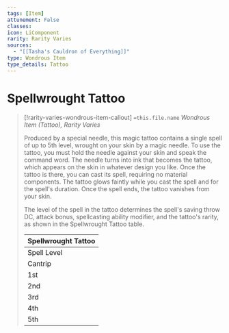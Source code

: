 ```yaml
---
tags: [Item]
attunement: False
classes: 
icon: LiComponent
rarity: Rarity Varies
sources:
  - "[[Tasha's Cauldron of Everything]]"
type: Wondrous Item
type_details: Tattoo
---
```

# Spellwrought Tattoo
>[!rarity-varies-wondrous-item-callout] `=this.file.name`
>*Wondrous Item (Tattoo), Rarity Varies*
>
>Produced by a special needle, this magic tattoo contains a single spell of up to 5th level, wrought on your skin by a magic needle. To use the tattoo, you must hold the needle against your skin and speak the command word. The needle turns into ink that becomes the tattoo, which appears on the skin in whatever design you like. Once the tattoo is there, you can cast its spell, requiring no material components. The tattoo glows faintly while you cast the spell and for the spell's duration. Once the spell ends, the tattoo vanishes from your skin.
>
>The level of the spell in the tattoo determines the spell's saving throw DC, attack bonus, spellcasting ability modifier, and the tattoo's rarity, as shown in the Spellwrought Tattoo table.
>
>
>
>| Spellwrought Tattoo |
>| --- |
>| Spell Level | Rarity | Spellcasting Ability Modifier | Save DC | Attack Bonus |
>| Cantrip | Common | +3 | 13 | +5 |
>| 1st | Common | +3 | 13 | +5 |
>| 2nd | Uncommon | +3 | 13 | +5 |
>| 3rd | Uncommon | +4 | 15 | +7 |
>| 4th | Rare | +4 | 15 | +7 |
>| 5th | Rare | +5 | 17 | +9 |
>
>

